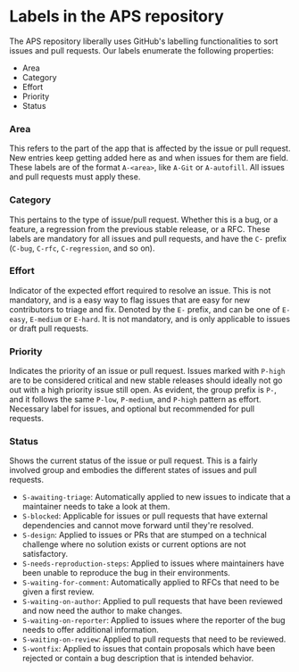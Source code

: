 # Labels in the APS repository

The APS repository liberally uses GitHub's labelling functionalities to sort issues and pull requests. Our labels enumerate the following properties:

- Area
- Category
- Effort
- Priority
- Status

### Area

This refers to the part of the app that is affected by the issue or pull request. New entries keep getting added here as and when issues for them are field. These labels are of the format `A-<area>`, like `A-Git` or `A-autofill`. All issues and pull requests must apply these.

### Category

This pertains to the type of issue/pull request. Whether this is a bug, or a feature, a regression from the previous stable release, or a RFC. These labels are mandatory for all issues and pull requests, and have the `C-` prefix (`C-bug`, `C-rfc`, `C-regression`, and so on).

### Effort

Indicator of the expected effort required to resolve an issue. This is not mandatory, and is a easy way to flag issues that are easy for new contributors to triage and fix. Denoted by the `E-` prefix, and can be one of `E-easy`, `E-medium` or `E-hard`. It is not mandatory, and is only applicable to issues or draft pull requests.

### Priority

Indicates the priority of an issue or pull request. Issues marked with `P-high` are to be considered critical and new stable releases should ideally not go out with a high priority issue still open. As evident, the group prefix is `P-`, and it follows the same `P-low`, `P-medium`, and `P-high` pattern as effort. Necessary label for issues, and optional but recommended for pull requests.

### Status

Shows the current status of the issue or pull request. This is a fairly involved group and embodies the different states of issues and pull requests.

- `S-awaiting-triage`: Automatically applied to new issues to indicate that a maintainer needs to take a look at them.
- `S-blocked`: Applicable for issues or pull requests that have external dependencies and cannot move forward until they're resolved.
- `S-design`: Applied to issues or PRs that are stumped on a technical challenge where no solution exists or current options are not satisfactory.
- `S-needs-reproduction-steps`: Applied to issues where maintainers have been unable to reproduce the bug in their environments.
- `S-waiting-for-comment`: Automatically applied to RFCs that need to be given a first review.
- `S-waiting-on-author`: Applied to pull requests that have been reviewed and now need the author to make changes.
- `S-waiting-on-reporter`: Applied to issues where the reporter of the bug needs to offer additional information.
- `S-waiting-on-review`: Applied to pull requests that need to be reviewed.
- `S-wontfix`: Applied to issues that contain proposals which have been rejected or contain a bug description that is intended behavior.

